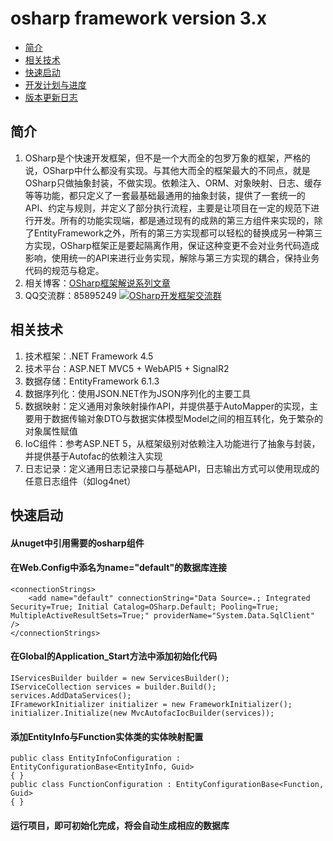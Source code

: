 ﻿# osharp framework version 3.x

 - [简介][1]
 - [相关技术][2]
 - [快速启动][3]
 - [开发计划与进度][4]
 - [版本更新日志][5]

## <a id="title01"/>简介
1. OSharp是个快速开发框架，但不是一个大而全的包罗万象的框架，严格的说，OSharp中什么都没有实现。与其他大而全的框架最大的不同点，就是OSharp只做抽象封装，不做实现。依赖注入、ORM、对象映射、日志、缓存等等功能，都只定义了一套最基础最通用的抽象封装，提供了一套统一的API、约定与规则，并定义了部分执行流程，主要是让项目在一定的规范下进行开发。所有的功能实现端，都是通过现有的成熟的第三方组件来实现的，除了EntityFramework之外，所有的第三方实现都可以轻松的替换成另一种第三方实现，OSharp框架正是要起隔离作用，保证这种变更不会对业务代码造成影响，使用统一的API来进行业务实现，解除与第三方实现的耦合，保持业务代码的规范与稳定。
2. 相关博客：[OSharp框架解说系列文章](http://www.cnblogs.com/guomingfeng/p/osharp-overall-design.html)
3. QQ交流群：85895249 [![OSharp开发框架交流群](http://pub.idqqimg.com/wpa/images/group.png)](http://shang.qq.com/wpa/qunwpa?idkey=250897a8ee4c2d3146d798a6111274bfa7bb6306d0f07418bfc6d8c45f26e269 "OSharp开发框架交流群")

## <a id="title02"/>相关技术
1. 技术框架：.NET Framework 4.5
2. 技术平台：ASP.NET MVC5 + WebAPI5 + SignalR2
3. 数据存储：EntityFramework 6.1.3
4. 数据序列化：使用JSON.NET作为JSON序列化的主要工具
5. 数据映射：定义通用对象映射操作API，并提供基于AutoMapper的实现，主要用于数据传输对象DTO与数据实体模型Model之间的相互转化，免于繁杂的对象属性赋值
6. IoC组件：参考ASP.NET 5，从框架级别对依赖注入功能进行了抽象与封装，并提供基于Autofac的依赖注入实现
7. 日志记录：定义通用日志记录接口与基础API，日志输出方式可以使用现成的任意日志组件（如log4net）

## <a id="title03"/>快速启动
#### 从nuget中引用需要的osharp组件
#### 在Web.Config中添名为name="default"的数据库连接
```
<connectionStrings>
    <add name="default" connectionString="Data Source=.; Integrated Security=True; Initial Catalog=OSharp.Default; Pooling=True; MultipleActiveResultSets=True;" providerName="System.Data.SqlClient" />
</connectionStrings>
```

#### 在Global的Application_Start方法中添加初始化代码
```
IServicesBuilder builder = new ServicesBuilder();
IServiceCollection services = builder.Build();
services.AddDataServices();
IFrameworkInitializer initializer = new FrameworkInitializer();
initializer.Initialize(new MvcAutofacIocBuilder(services));
```

#### 添加EntityInfo与Function实体类的实体映射配置
```
public class EntityInfoConfiguration : EntityConfigurationBase<EntityInfo, Guid>
{ }
public class FunctionConfiguration : EntityConfigurationBase<Function, Guid>
{ }
```

#### 运行项目，即可初始化完成，将会自动生成相应的数据库
    
    


  [1]: #title01
  [2]: #title02
  [3]: #title03
  [4]: https://github.com/i66soft/osharp/wiki/plan-rate
  [5]: https://github.com/i66soft/osharp/wiki/update-logs
